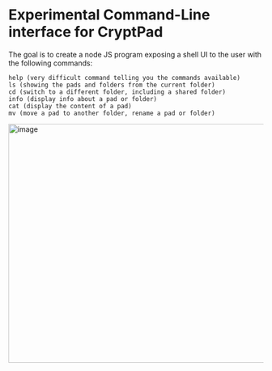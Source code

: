 
# Experimental Command-Line interface for CryptPad

The goal is to create a node JS program exposing a shell UI to the user with the following commands:

    help (very difficult command telling you the commands available)
    ls (showing the pads and folders from the current folder)
    cd (switch to a different folder, including a shared folder)
    info (display info about a pad or folder)
    cat (display the content of a pad)
    mv (move a pad to another folder, rename a pad or folder)

<img width="1008" height="473" alt="image" src="https://github.com/user-attachments/assets/bad41c26-ece3-429c-b311-202ec05ea23a" />

